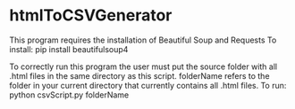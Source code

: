 # htmlToCSVGenerator
This program requires the installation of Beautiful Soup and Requests
To install:
	pip install beautifulsoup4

To correctly run this program the user must put the source folder with all .html files in the same directory as this script.  folderName refers to the folder in your current directory that currently contains all .html files.  To run:
	python csvScript.py folderName
